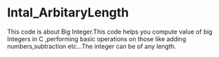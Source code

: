 # Intal_ArbitaryLength

This code is about Big Integer.This code helps you compute value of big Integers in C ,performing basic operations on those
like adding numbers,subtraction etc...The integer can be of any length.
